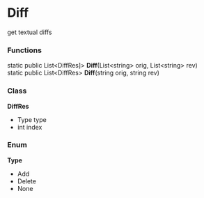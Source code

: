# Diff
get textual diffs

### Functions
static public List\<DiffRes]\> **Diff**(List\<string\> orig, List\<string\> rev)<br />
static public List\<DiffRes\> **Diff**(string orig, string rev)
  
### Class
**DiffRes**
- Type type
- int index
  
### Enum
**Type**
- Add
- Delete
- None
